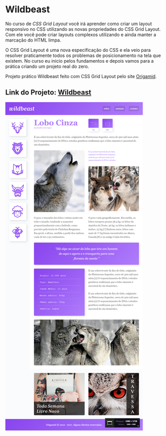 # Wildbeast

No curso de _CSS Grid Layout_ você irá aprender como criar um layout responsivo no CSS utilizando as novas propriedades do CSS Grid Layout. Com ele você pode criar layouts complexos utilizando e ainda manter a marcação do HTML limpa.

O CSS Grid Layout é uma nova especificação do CSS e ela veio para resolver praticamente todos os problemas de posicionamento na tela que existem. No curso eu inicio pelos fundamentos e depois vamos para a prática criando um projeto real do zero.

Projeto prático Wildbeast feito com CSS Grid Layout pelo site [Origamid](https://www.origamid.com/curso/css-grid-layout).

## Link do Projeto: [Wildbeast](https://marcelo-rafael.github.io/wildbeast/)

![Wildbeast](wildbeast.jpg)
